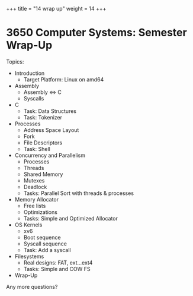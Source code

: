 +++
title = "14 wrap up"
weight = 14
+++

# 3650 Computer Systems: Semester Wrap-Up

Topics:

 - Introduction
   - Target Platform: Linux on amd64
 - Assembly
   - Assembly <=> C
   - Syscalls
 - C
   - Task: Data Structures
   - Task: Tokenizer
 - Processes
   - Address Space Layout
   - Fork
   - File Descriptors
   - Task: Shell
 - Concurrency and Parallelism
   - Processes
   - Threads
   - Shared Memory
   - Mutexes
   - Deadlock
   - Tasks: Parallel Sort with threads & processes
 - Memory Allocator
   - Free lists
   - Optimizations
   - Tasks: Simple and Optimized Allocator
 - OS Kernels
   - xv6
   - Boot sequence
   - Syscall sequence
   - Task: Add a syscall
 - Filesystems
   - Real designs: FAT, ext...ext4
   - Tasks: Simple and COW FS
 - Wrap-Up 

Any more questions?
